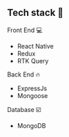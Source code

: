 ## Tech stack 🚀

Front End 💻
- React Native
- Redux
- RTK Query

Back End 🔥
- ExpressJs
- Mongoose

Database ☑️
- MongoDB
